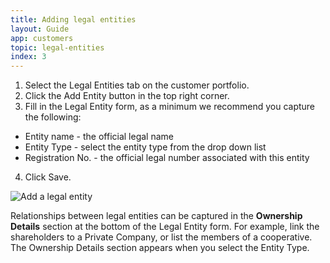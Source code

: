 ```yaml
---
title: Adding legal entities
layout: Guide
app: customers
topic: legal-entities
index: 3
---
```



1. Select the Legal Entities tab on the customer portfolio.
2. Click the Add Entity button in the top right corner.
3. Fill in the Legal Entity form, as a minimum we recommend you capture the following:
  * Entity name - the official legal name
  * Entity Type - select the entity type from the drop down list
  * Registration No. - the official legal number associated with this entity
4. Click Save.

![Add a legal entity](/images/guides/customers/legal_entity_form.jpg)


Relationships between legal entities can be captured in the **Ownership Details** section at the bottom of the Legal Entity form. For example, link the shareholders to a Private Company, or list the members of a cooperative. The Ownership Details section appears when you select the Entity Type.

